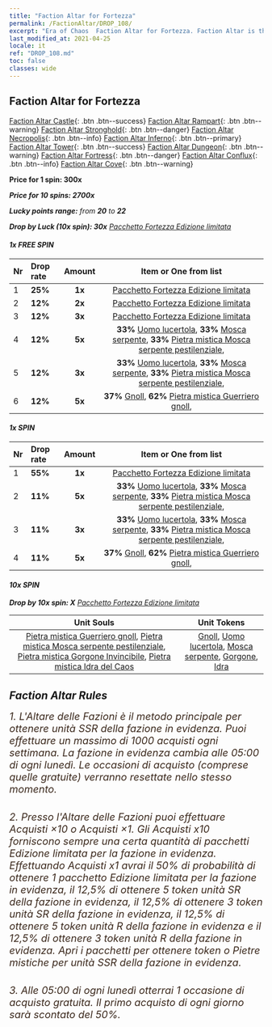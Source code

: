 ```yaml
---
title: "Faction Altar for Fortezza"
permalink: /FactionAltar/DROP_108/
excerpt: "Era of Chaos  Faction Altar for Fortezza. Faction Altar is the primary method for obtaining SSR units from the popular faction. Limited to 1,000 purchases each week. The popular faction changes at 05:00 every Monday. Purchase attempts and free purchase attempts will also reset then."
last_modified_at: 2021-04-25
locale: it
ref: "DROP_108.md"
toc: false
classes: wide
---
```


##  Faction Altar for **Fortezza**

  [Faction Altar Castle](/it/FactionAltar/DROP_101/){: .btn .btn--success} [Faction Altar Rampart](/it/FactionAltar/DROP_102/){: .btn .btn--warning} [Faction Altar Stronghold](/it/FactionAltar/DROP_103/){: .btn .btn--danger} [Faction Altar Necropolis](/it/FactionAltar/DROP_104/){: .btn .btn--info} [Faction Altar Inferno](/it/FactionAltar/DROP_105/){: .btn .btn--primary} [Faction Altar Tower](/it/FactionAltar/DROP_106/){: .btn .btn--success} [Faction Altar Dungeon](/it/FactionAltar/DROP_107/){: .btn .btn--warning} [Faction Altar Fortress](/it/FactionAltar/DROP_108/){: .btn .btn--danger} [Faction Altar Conflux](/it/FactionAltar/DROP_109/){: .btn .btn--info} [Faction Altar Cove](/it/FactionAltar/DROP_112/){: .btn .btn--warning} 

  **Price for 1 spin: 300x** <i class="fas fa-gem"/>

  **Price for 10 spins: 2700x** <i class="fas fa-gem"/>

  **Lucky points range:** from **20** to **22**

  **Drop by Luck (10x spin): 30x** [Pacchetto Fortezza Edizione limitata](/ItemsIT/con_2142/)

####  1x FREE SPIN 

  |    Nr    |  Drop rate  |  Amount   |   Item or One from list  |
  |:---------|:------------|:---------:|:------------------------:|
  | 1 | **25%** | **1x** | [Pacchetto Fortezza Edizione limitata](/ItemsIT/con_2142/) |
  | 2 | **12%** | **2x** | [Pacchetto Fortezza Edizione limitata](/ItemsIT/con_2142/) |
  | 3 | **12%** | **3x** | [Pacchetto Fortezza Edizione limitata](/ItemsIT/con_2142/) |
  | 4 | **12%** | **5x** |  **33%** [Uomo lucertola](/ItemsIT/unt_254/),  **33%** [Mosca serpente](/ItemsIT/unt_255/),  **33%** [Pietra mistica Mosca serpente pestilenziale](/ItemsIT/unt_337/),  |
  | 5 | **12%** | **3x** |  **33%** [Uomo lucertola](/ItemsIT/unt_254/),  **33%** [Mosca serpente](/ItemsIT/unt_255/),  **33%** [Pietra mistica Mosca serpente pestilenziale](/ItemsIT/unt_337/),  |
  | 6 | **12%** | **5x** |  **37%** [Gnoll](/ItemsIT/unt_253/),  **62%** [Pietra mistica Guerriero gnoll](/ItemsIT/unt_336/),  |


####  1x SPIN 

  |    Nr    |  Drop rate  |  Amount   |   Item or One from list  |
  |:---------|:------------|:---------:|:------------------------:|
  | 1 | **55%** | **1x** | [Pacchetto Fortezza Edizione limitata](/ItemsIT/con_2142/) |
  | 2 | **11%** | **5x** |  **33%** [Uomo lucertola](/ItemsIT/unt_254/),  **33%** [Mosca serpente](/ItemsIT/unt_255/),  **33%** [Pietra mistica Mosca serpente pestilenziale](/ItemsIT/unt_337/),  |
  | 3 | **11%** | **3x** |  **33%** [Uomo lucertola](/ItemsIT/unt_254/),  **33%** [Mosca serpente](/ItemsIT/unt_255/),  **33%** [Pietra mistica Mosca serpente pestilenziale](/ItemsIT/unt_337/),  |
  | 4 | **11%** | **5x** |  **37%** [Gnoll](/ItemsIT/unt_253/),  **62%** [Pietra mistica Guerriero gnoll](/ItemsIT/unt_336/),  |


####  10x SPIN 

  **Drop by 10x spin: X** [Pacchetto Fortezza Edizione limitata](/ItemsIT/con_2142/)

  |    Unit Souls    |  Unit Tokens  |
  |:----------------:|:-------------:|
  | [Pietra mistica Guerriero gnoll](/ItemsIT/unt_336/), [Pietra mistica Mosca serpente pestilenziale](/ItemsIT/unt_337/), [Pietra mistica Gorgone Invincibile](/ItemsIT/unt_339/), [Pietra mistica Idra del Caos](/ItemsIT/unt_341/) | [Gnoll](/ItemsIT/unt_253/), [Uomo lucertola](/ItemsIT/unt_254/), [Mosca serpente](/ItemsIT/unt_255/), [Gorgone](/ItemsIT/unt_257/), [Idra](/ItemsIT/unt_259/) |



## Faction Altar Rules

  <span style="color: #3c2a1e;font-size:20px">1. L'Altare delle Fazioni è il metodo principale per ottenere unità SSR della fazione in evidenza. Puoi effettuare un massimo di 1000 acquisti ogni settimana. La fazione in evidenza cambia alle 05:00 di ogni lunedì. Le occasioni di acquisto (comprese quelle gratuite) verranno resettate nello stesso momento.</span><br/>

<br/>  <span style="color: #3c2a1e;font-size:20px">2. Presso l'Altare delle Fazioni puoi effettuare Acquisti ×10 o Acquisti ×1. Gli Acquisti x10 forniscono sempre una certa quantità di pacchetti Edizione limitata per la fazione in evidenza. Effettuando Acquisti x1 avrai il 50% di probabilità di ottenere 1 pacchetto Edizione limitata per la fazione in evidenza, il 12,5% di ottenere 5 token unità SR della fazione in evidenza, il 12,5% di ottenere 3 token unità SR della fazione in evidenza, il 12,5% di ottenere 5 token unità R della fazione in evidenza e il 12,5% di ottenere 3 token unità R della fazione in evidenza. Apri i pacchetti per ottenere token o Pietre mistiche per unità SSR della fazione in evidenza.</span>

<br/>  <span style="color: #3c2a1e;font-size:20px">3. Alle 05:00 di ogni lunedì otterrai 1 occasione di acquisto gratuita. Il primo acquisto di ogni giorno sarà scontato del 50%.</span><br/>

<br/>